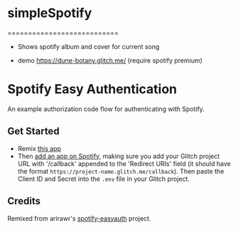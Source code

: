 # simpleSpotify
===========================

- Shows spotify album and cover for current song 

- demo https://dune-botany.glitch.me/ (require spotify premium)


Spotify Easy Authentication
===========================
An example authorization code flow for authenticating with Spotify.

## Get Started
- Remix [this app](https://glitch.com/edit/#!/remix/spotify-oauth)
- Then [add an app on Spotify](https://developer.spotify.com/my-applications/), making sure you add your Glitch project URL with '/callback' appended to the 'Redirect URIs' field (it should have the format `https://project-name.glitch.me/callback`). Then paste the Client ID and Secret into the `.env` file  in your Glitch project.

## Credits
Remixed from arirawr's [spotify-easyauth](https://glitch.com/edit/#!/spotify-easyauth) project.
